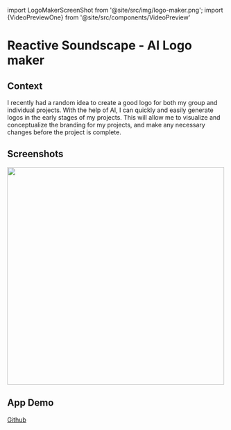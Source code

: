 import LogoMakerScreenShot from '@site/src/img/logo-maker.png';
import {VideoPreviewOne} from '@site/src/components/VideoPreview'

# Reactive Soundscape - AI Logo maker

## Context

I recently had a random idea to create a good logo for both my group and individual projects. With the help of AI, I can quickly and easily generate logos in the early stages of my projects. This will allow me to visualize and conceptualize the branding for my projects, and make any necessary changes before the project is complete.

## Screenshots

<img src={LogoMakerScreenShot} width="500px"/>

## App Demo

<VideoPreviewOne/>

<a href="https://github.com/zyhzsh/s7-workshop-pototypes/tree/main/reactive_soundscape"><u>Github</u></a> <br/>
